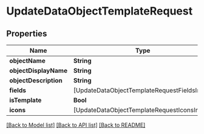 # UpdateDataObjectTemplateRequest

## Properties
Name | Type | Description | Notes
------------ | ------------- | ------------- | -------------
**objectName** | **String** |  | 
**objectDisplayName** | **String** |  | 
**objectDescription** | **String** |  | 
**fields** | [UpdateDataObjectTemplateRequestFieldsInner] |  | 
**isTemplate** | **Bool** |  | 
**icons** | [UpdateDataObjectTemplateRequestIconsInner] |  | 

[[Back to Model list]](../README.md#documentation-for-models) [[Back to API list]](../README.md#documentation-for-api-endpoints) [[Back to README]](../README.md)


